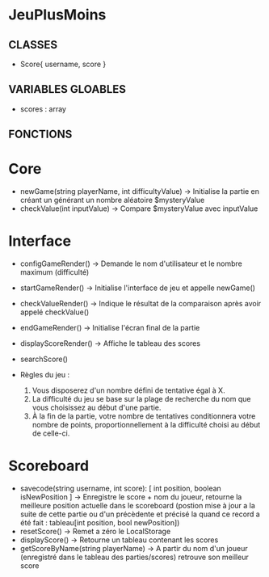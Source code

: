 # JeuPlusMoins

## CLASSES

- Score{ username, score }



## VARIABLES GLOABLES

- scores : array<Score>



## FONCTIONS

# Core
- newGame(string playerName, int difficultyValue) -> Initialise la partie en créant un générant un nombre aléatoire $mysteryValue
- checkValue(int inputValue) -> Compare $mysteryValue avec inputValue

# Interface
- configGameRender() -> Demande le nom d'utilisateur et le nombre maximum (difficulté)
- startGameRender() -> Initialise l'interface de jeu et appelle newGame()
- checkValueRender() -> Indique le résultat de la comparaison après avoir appelé checkValue()
- endGameRender() -> Initialise l'écran final de la partie
- displayScoreRender() -> Affiche le tableau des scores
- searchScore()

- Règles du jeu :
  1) Vous disposerez d'un nombre défini de tentative égal à X.
  2) La difficulté du jeu se base sur la plage de recherche du nom que vous choisissez au début d'une partie.
  3) À la fin de la partie, votre nombre de tentatives conditionnera votre nombre de points, proportionnellement à la difficulté choisi au début de celle-ci.
  
# Scoreboard
- savecode(string username, int score): [ int position, boolean isNewPosition ] -> Enregistre le score + nom du joueur, retourne la meilleure position actuelle dans le scoreboard (postion mise à jour a la suite de cette partie ou d'un précèdente et précisé la quand ce record a été fait : tableau[int position, bool newPosition])
- resetScore() -> Remet a zéro le LocalStorage
- displayScore() -> Retourne un tableau contenant les scores
- getScoreByName(string playerName) -> A partir du nom d'un joueur (enregistré dans le tableau des parties/scores) retrouve son meilleur score
